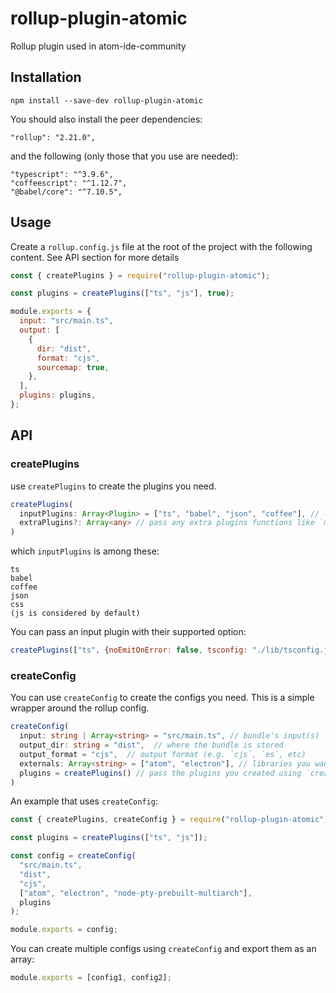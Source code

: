 # rollup-plugin-atomic

Rollup plugin used in atom-ide-community

## Installation

```
npm install --save-dev rollup-plugin-atomic
```

You should also install the peer dependencies:

```
"rollup": "2.21.0",
```

and the following (only those that you use are needed):

```
"typescript": "^3.9.6",
"coffeescript": "^1.12.7",
"@babel/core": "^7.10.5",
```

## Usage

Create a `rollup.config.js` file at the root of the project with the following content. See API section for more details

```js
const { createPlugins } = require("rollup-plugin-atomic");

const plugins = createPlugins(["ts", "js"], true);

module.exports = {
  input: "src/main.ts",
  output: [
    {
      dir: "dist",
      format: "cjs",
      sourcemap: true,
    },
  ],
  plugins: plugins,
};
```

## API

### createPlugins

use `createPlugins` to create the plugins you need.

```ts
createPlugins(
  inputPlugins: Array<Plugin> = ["ts", "babel", "json", "coffee"], // languages/plugins you use
  extraPlugins?: Array<any>	// pass any extra plugins functions like `multientry()`
)
```

which `inputPlugins` is among these:

```
ts
babel
coffee
json
css
(js is considered by default)
```

You can pass an input plugin with their supported option:

```js
createPlugins(["ts", {noEmitOnError: false, tsconfig: "./lib/tsconfig.json"})
```

### createConfig

You can use `createConfig` to create the configs you need. This is a simple wrapper around the rollup config.

```ts
createConfig(
  input: string | Array<string> = "src/main.ts", // bundle's input(s) file(s)
  output_dir: string = "dist",	// where the bundle is stored
  output_format = "cjs",  // output format (e.g. `cjs`, `es`, etc)
  externals: Array<string> = ["atom", "electron"], // libraries you want to be external
  plugins = createPlugins() // pass the plugins you created using `createPlugins()`
)
```

An example that uses `createConfig`:

```js
const { createPlugins, createConfig } = require("rollup-plugin-atomic");

const plugins = createPlugins(["ts", "js"]);

const config = createConfig(
  "src/main.ts",
  "dist",
  "cjs",
  ["atom", "electron", "node-pty-prebuilt-multiarch"],
  plugins
);

module.exports = config;
```

You can create multiple configs using `createConfig` and export them as an array:

```js
module.exports = [config1, config2];
```
